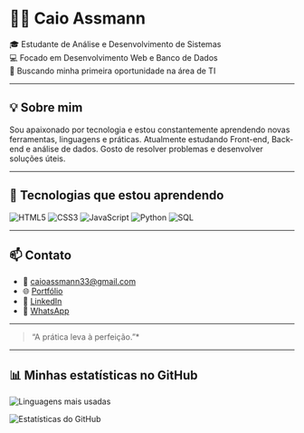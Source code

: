 # 👨‍💻 Caio Assmann

🎓 Estudante de Análise e Desenvolvimento de Sistemas  
💻 Focado em Desenvolvimento Web e Banco de Dados  
🚀 Buscando minha primeira oportunidade na área de TI

---

## 💡 Sobre mim

Sou apaixonado por tecnologia e estou constantemente aprendendo novas ferramentas, linguagens e práticas. Atualmente estudando Front-end, Back-end e análise de dados. Gosto de resolver problemas e desenvolver soluções úteis.

---

## 🚀 Tecnologias que estou aprendendo

![HTML5](https://img.shields.io/badge/HTML5-E34F26?style=for-the-badge&logo=html5&logoColor=white)
![CSS3](https://img.shields.io/badge/CSS3-1572B6?style=for-the-badge&logo=css3&logoColor=white)
![JavaScript](https://img.shields.io/badge/JavaScript-F7DF1E?style=for-the-badge&logo=javascript&logoColor=black)
![Python](https://img.shields.io/badge/Python-3776AB?style=for-the-badge&logo=python&logoColor=white)
![SQL](https://img.shields.io/badge/SQL-4479A1?style=for-the-badge&logo=postgresql&logoColor=white)

---

## 📫 Contato

- 📧 caioassmann33@gmail.com  
- 🌐 [Portfólio](https://caioassmann03.github.io/PORTIFOLIO/)  
- 💼 [LinkedIn](https://www.linkedin.com/in/caio-assmann/)  
- 💬 [WhatsApp](https://api.whatsapp.com/send?phone=+5551991934351)

---

> “A prática leva à perfeição.”* 
---

## 📊 Minhas estatísticas no GitHub


![Linguagens mais usadas](https://github-readme-stats.vercel.app/api/top-langs/?username=caioassmann03&layout=compact&theme=github_dark)

![Estatísticas do GitHub](https://github-readme-stats.vercel.app/api?username=caioassmann03&show_icons=true&theme=github_dark&count_private=true)







